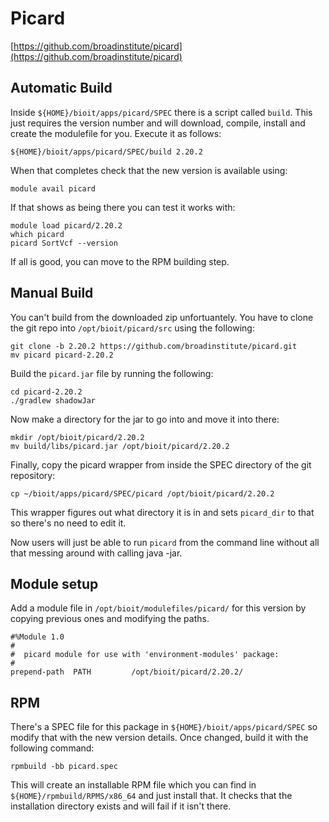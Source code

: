 # Picard

[https://github.com/broadinstitute/picard](https://github.com/broadinstitute/picard)

## Automatic Build

Inside `${HOME}/bioit/apps/picard/SPEC` there is a script called `build`. This just requires the version number and will download, compile, install and create the modulefile for you. Execute it as follows:

    ${HOME}/bioit/apps/picard/SPEC/build 2.20.2

When that completes check that the new version is available using:

    module avail picard

If that shows as being there you can test it works with:

    module load picard/2.20.2
    which picard
    picard SortVcf --version

If all is good, you can move to the RPM building step.

## Manual Build

You can't build from the downloaded zip unfortuantely. You have to clone the git repo into `/opt/bioit/picard/src` using the following:

    git clone -b 2.20.2 https://github.com/broadinstitute/picard.git
    mv picard picard-2.20.2

Build the `picard.jar` file by running the following:

    cd picard-2.20.2
    ./gradlew shadowJar

Now make a directory for the jar to go into and move it into there:

    mkdir /opt/bioit/picard/2.20.2
    mv build/libs/picard.jar /opt/bioit/picard/2.20.2

Finally, copy the picard wrapper from inside the SPEC directory of the git repository:

    cp ~/bioit/apps/picard/SPEC/picard /opt/bioit/picard/2.20.2

This wrapper figures out what directory it is in and sets `picard_dir` to that so there's no need to edit it.

Now users will just be able to run `picard` from the command line without all that messing around with calling java -jar.

## Module setup

Add a module file in `/opt/bioit/modulefiles/picard/` for this version by copying previous ones and modifying the paths.

    #%Module 1.0
    #
    #  picard module for use with 'environment-modules' package:
    #
    prepend-path  PATH         /opt/bioit/picard/2.20.2/

## RPM

There's a SPEC file for this package in `${HOME}/bioit/apps/picard/SPEC` so modify that with the new version details. Once changed, build it with the following command:

    rpmbuild -bb picard.spec

This will create an installable RPM file which you can find in `${HOME}/rpmbuild/RPMS/x86_64` and just install that. It checks that the installation directory exists and will fail if it isn't there.
